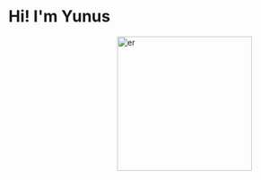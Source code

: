 # Hi! I'm Yunus
<img align="right" alt="er" width="240px" src="https://github.com/yunusense/yunusense/blob/main/er.png" style="padding-right:70px;" />
